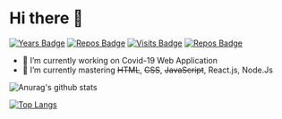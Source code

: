 # Hi there :wave:

[![Years Badge](https://badges.pufler.dev/years/danlee0528)](https://badges.pufler.dev)
[![Repos Badge](https://badges.pufler.dev/repos/danlee0528)](https://badges.pufler.dev)
[![Visits Badge](https://badges.pufler.dev/visits/danlee0528/danlee0528)](https://badges.pufler.dev)
[![Repos Badge](https://badges.pufler.dev/gists/danlee0528)](https://badges.pufler.dev)

- 🔭 I’m currently working on Covid-19 Web Application
- 🌱 I’m currently mastering <strike>HTML</strike>, <strike>CSS</strike>, <strike>JavaScript</strike>, React.js, Node.Js




![Anurag's github stats](https://github-readme-stats.vercel.app/api?username=danlee0528&show_icons=true&theme=vue)

[![Top Langs](https://github-readme-stats.vercel.app/api/top-langs/?username=danlee0528&layout=compact&theme=vue)](https://github.com/anuraghazra/github-readme-stats)
